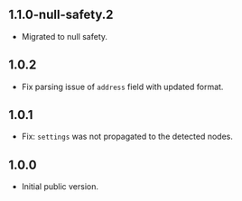 ## 1.1.0-null-safety.2

- Migrated to null safety.

## 1.0.2

- Fix parsing issue of `address` field with updated format.

## 1.0.1

- Fix: `settings` was not propagated to the detected nodes.

## 1.0.0

- Initial public version.
